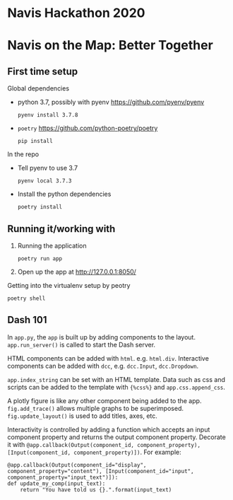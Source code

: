 # Navis Hackathon 2020

# Navis on the Map: Better Together



## First time setup

Global dependencies
- python 3.7, possibly with pyenv https://github.com/pyenv/pyenv
  ```
  pyenv install 3.7.8
  ```
- `poetry` https://github.com/python-poetry/poetry
  ```
  pip install
  ```

In the repo
- Tell pyenv to use 3.7
  ```
  pyenv local 3.7.3
  ```
- Install the python dependencies
  ```
  poetry install
  ````

## Running it/working with

1. Running the application
    ```
    poetry run app
    ```
2. Open up the app at http://127.0.0.1:8050/


Getting into the virtualenv setup by peotry
```
poetry shell
```

## Dash 101

In `app.py`, the `app` is built up by adding components to the layout. `app.run_server()` is called to start the Dash server.

HTML components can be added with `html`. e.g. `html.div`.
Interactive components can be added with `dcc`, e.g. `dcc.Input`, `dcc.Dropdown`.

`app.index_string` can be set with an HTML template. Data such as css and scripts can be added to the template with `{%css%}` and `app.css.append_css`.

A plotly figure is like any other component being added to the app. `fig.add_trace()` allows multiple graphs to be superimposed. `fig.update_layout()` is used to add titles, axes, etc.

Interactivity is controlled by adding a function which accepts an input component property and returns the output component property. Decorate it with `@app.callback(Output(component_id, component_property), [Input(component_id, component_property)])`. For example:

```
@app.callback(Output(component_id="display", component_property="content"), [Input(component_id="input", component_property="input_text")]):
def update_my_comp(input_text):
    return "You have told us {}.".format(input_text)
```
